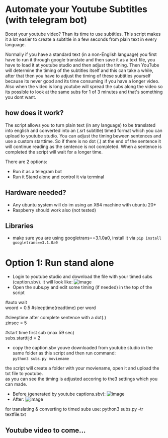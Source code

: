 # Automate your Youtube Subtitles (with telegram bot)

Boost your youtube video? Than its time to use subtitles.
This script makes it a lot easier to create a subtitle in a few seconds from plain text in every language.

Normally if you have a standard text (in a non-English language) you first have to run it through google translate and then save it as a text file, you have to load it at youtube studio and then adjust the timing.
Then YouTube will determine the timing of the subtitles itself and this can take a while, after that then you have to adjust the timing of these subtitles yourself because its never good and its time consuming if you have a longer video. Also when the video is long youtube will spread the subs along the video so its possible to look at the same subs for 1 of 3 minutes and that's something you dont want.

## how does it work?
The script allows you to turn plain text (in any language) to be translated into english and converted into an (.srt subtitle) timed format which you can upload to youtube studio. You can adjust the timing beween sentences and use a custom starttime. So if there is no dot (.) at the end of the sentence it will continue reading as the sentence is not completed. When a sentence is completed the script will wait for a longer time.  

There are 2 options:<br>
- Run it as a telegram bot<br>
- Run it Stand alone and control it via terminal<br>

## Hardware needed?
- Any ubuntu system will do im using an X64 machine with ubuntu 20+<br>
- Raspberry should work also (not tested)

## Libraries
- make sure you are using googletrans==3.1.0a0, install it via `pip install googletrans==3.1.0a0`

# Option 1: Run stand alone
- Login to youtube studio and download the file with your timed subs (caption.sbv). it will look like:
![image](https://user-images.githubusercontent.com/13587295/164727402-487a25bf-dc22-4907-b089-8f00606268f5.png)  
- Open the subs.py and edit some timing (if needed) in the top of the script  

#auto wait   
woord = 0.5 #sleeptime(readtime) per word  

#sleeptime after complete sentence with a dot(.)  
zinsec = 5  

#start time first sub (max 59 sec)  
subs.starttijd = 2   

- copy the caption.sbv youve downloaded from youtube studio in the same folder as this script and then run command:   
`python3 subs.py moviename`

the script will create a folder with your moviename, open it and upload the txt file to youtube.  
as you can see the timing is adjusted accoring to the3 settings which you can made.  
- Before (generated by youtube captions.sbv): 
![image](https://user-images.githubusercontent.com/13587295/164727402-487a25bf-dc22-4907-b089-8f00606268f5.png)
- After:
![image](https://user-images.githubusercontent.com/13587295/164724031-f131aa77-35a6-49d3-ab02-cb1042fd9fee.png) 


for translating & converting to timed subs use:
python3 subs.py -tr textfile.txt



## Youtube video to come...






